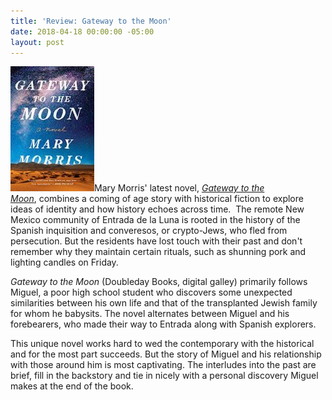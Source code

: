 ```yaml
---
title: 'Review: Gateway to the Moon'
date: 2018-04-18 00:00:00 -05:00
layout: post
---
```


![](/assets/images/61eWMuiJyqL-134x200.jpg)Mary Morris' latest novel, [_Gateway to the Moon_](https://amzn.to/2qH8j76), combines a coming of age story with historical fiction to explore ideas of identity and how history echoes across time.  The remote New Mexico community of Entrada de la Luna is rooted in the history of the Spanish inquisition and converesos, or crypto-Jews, who fled from persecution. But the residents have lost touch with their past and don't remember why they maintain certain rituals, such as shunning pork and lighting candles on Friday.

_Gateway to the Moon_ (Doubleday Books, digital galley) primarily follows Miguel, a poor high school student who discovers some unexpected similarities between his own life and that of the transplanted Jewish family for whom he babysits. The novel alternates between Miguel and his forebearers, who made their way to Entrada along with Spanish explorers.

This unique novel works hard to wed the contemporary with the historical and for the most part succeeds. But the story of Miguel and his relationship with those around him is most captivating. The interludes into the past are brief, fill in the backstory and tie in nicely with a personal discovery Miguel makes at the end of the book.
